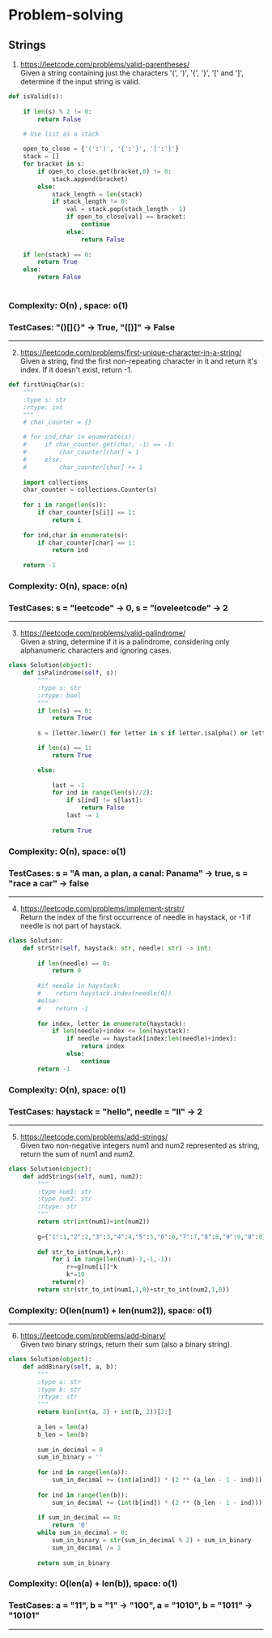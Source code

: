 # Problem-solving
## Strings
1) https://leetcode.com/problems/valid-parentheses/</br>
Given a string containing just the characters '(', ')', '{', '}', '[' and ']', determine if the input string is valid.
```python
def isValid(s):
    
    if len(s) % 2 != 0:
        return False

    # Use list as a stack
    
    open_to_close = {'(':')', '{':'}', '[':']'}
    stack = []
    for bracket in s:
        if open_to_close.get(bracket,0) != 0:
            stack.append(bracket)
        else:
            stack_length = len(stack)
            if stack_length != 0:
                val = stack.pop(stack_length - 1)
                if open_to_close[val] == bracket:
                    continue
                else:
                    return False
                
    if len(stack) == 0:
        return True
    else:
        return False
            
  ```
### Complexity: O(n) , space: o(1)
### TestCases: "()[]{}" -> True, "([)]" -> False
------------------------------------------------------------------------------
2) https://leetcode.com/problems/first-unique-character-in-a-string/</br>
Given a string, find the first non-repeating character in it and return it's index. If it doesn't exist, return -1.
```python
def firstUniqChar(s):
    """
    :type s: str
    :rtype: int
    """
    # char_counter = {}

    # for ind,char in enumerate(s):
    #     if char_counter.get(char, -1) == -1:
    #         char_counter[char] = 1
    #     else:
    #         char_counter[char] += 1
    
    import collections
    char_counter = collections.Counter(s)
    
    for i in range(len(s)):
        if char_counter[s[i]] == 1:
            return i
         
    for ind,char in enumerate(s):
        if char_counter[char] == 1:
            return ind
        
    return -1
```
### Complexity: O(n), space: o(n)
### TestCases: s = "leetcode" -> 0, s = "loveleetcode" -> 2
------------------------------------------------------------------------------
3) https://leetcode.com/problems/valid-palindrome/</br>
Given a string, determine if it is a palindrome, considering only alphanumeric characters and ignoring cases.
```python
class Solution(object):
    def isPalindrome(self, s):
        """
        :type s: str
        :rtype: bool
        """
        if len(s) == 0:
            return True
        
        s = [letter.lower() for letter in s if letter.isalpha() or letter.isnumeric()]

        if len(s) == 1:
            return True

        else:
            
            last = -1
            for ind in range(len(s)//2):
                if s[ind] != s[last]:
                    return False
                last -= 1
                
            return True
```
### Complexity: O(n), space: o(1)
### TestCases: s = "A man, a plan, a canal: Panama" -> true, s = "race a car" -> false
------------------------------------------------------------------------------
4) https://leetcode.com/problems/implement-strstr/</br>
Return the index of the first occurrence of needle in haystack, or -1 if needle is not part of haystack.
```python
class Solution:
    def strStr(self, haystack: str, needle: str) -> int:
        
        if len(needle) == 0:
            return 0
        
        #if needle in haystack:
        #    return haystack.index(needle[0])
        #else:
        #    return -1
        
        for index, letter in enumerate(haystack):
            if len(needle)+index <= len(haystack):
                if needle == haystack[index:len(needle)+index]:
                    return index
                else:
                    continue
        return -1
```
### Complexity: O(n), space: o(1)
### TestCases: haystack = "hello", needle = "ll" -> 2
------------------------------------------------------------------------------
5) https://leetcode.com/problems/add-strings/</br>
Given two non-negative integers num1 and num2 represented as string, return the sum of num1 and num2.
```python
class Solution(object):
    def addStrings(self, num1, num2):
        """
        :type num1: str
        :type num2: str
        :rtype: str
        """
        return str(int(num1)+int(num2))
    
        g={"1":1,"2":2,"3":3,"4":4,"5":5,"6":6,"7":7,"8":8,"9":9,"0":0}
        
        def str_to_int(num,k,r):
            for i in range(len(num)-1,-1,-1):
                r+=g[num[i]]*k
                k*=10
            return(r)
        return str(str_to_int(num1,1,0)+str_to_int(num2,1,0))
```
### Complexity: O(len(num1) + len(num2)), space: o(1)
------------------------------------------------------------------------------
6) https://leetcode.com/problems/add-binary/</br>
Given two binary strings, return their sum (also a binary string).

```python
class Solution(object):
    def addBinary(self, a, b):
        """
        :type a: str
        :type b: str
        :rtype: str
        """
        return bin(int(a, 2) + int(b, 2))[2:]
    
        a_len = len(a)
        b_len = len(b)
        
        sum_in_decimal = 0
        sum_in_binary = ''
        
        for ind in range(len(a)):
            sum_in_decimal += (int(a[ind]) * (2 ** (a_len - 1 - ind)))
            
        for ind in range(len(b)):
            sum_in_decimal += (int(b[ind]) * (2 ** (b_len - 1 - ind)))
        
        if sum_in_decimal == 0:
            return '0'
        while sum_in_decimal > 0:
            sum_in_binary = str(sum_in_decimal % 2) + sum_in_binary
            sum_in_decimal /= 2
        
        return sum_in_binary
```
### Complexity: O(len(a) + len(b)), space: o(1)
### TestCases: a = "11", b = "1" -> "100", a = "1010", b = "1011" -> "10101"
------------------------------------------------------------------------------